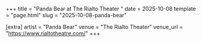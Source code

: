 +++
title = "Panda Bear at The Rialto Theater "
date = 2025-10-08
template = "page.html"
slug = "2025-10-08-panda-bear"

[extra]
artist = "Panda Bear"
venue = "The Rialto Theater"
venue_url = "https://www.rialtotheatre.com/"
+++
